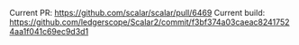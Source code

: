 Current PR: https://github.com/scalar/scalar/pull/6469
Current build: https://github.com/ledgerscope/Scalar2/commit/f3bf374a03caeac82417524aa1f041c69ec9d3d1
